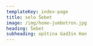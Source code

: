 ```yaml
---
templateKey: index-page
title: selo Šebet
image: /img/home-jumbotron.jpg
heading: Šebet
subheading: opština Gadžin Han
---
```

